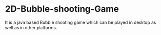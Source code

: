 # 2D-Bubble-shooting-Game
It is a java based Bubble shooting game which can be played in desktop as well as in other platforms.
